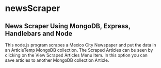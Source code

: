 # newsScraper
## News Scraper Using MongoDB, Express, Handlebars and Node

This node.js program scrapes a Mexico City Newspaper and put the data in an ArticleTemp MongoDB collection.  The Scraped Articles can be 
seen by clicking on the View Scraped Articles Menu Item.  In this option you can save articles to another MongoDB collection Article.  
